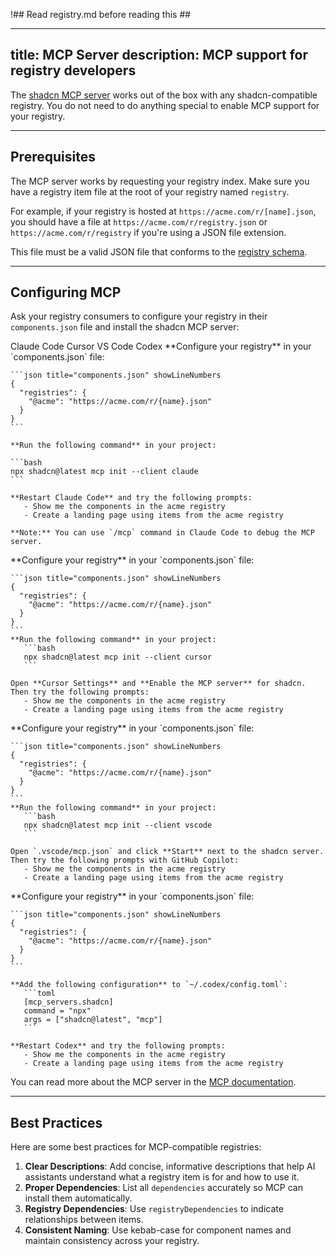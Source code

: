 !## Read registry.md before reading this ##

---
title: MCP Server
description: MCP support for registry developers
---

The [shadcn MCP server](/docs/mcp) works out of the box with any shadcn-compatible registry. You do not need to do anything special to enable MCP support for your registry.

---

## Prerequisites

The MCP server works by requesting your registry index. Make sure you have a registry item file at the root of your registry named `registry`.

For example, if your registry is hosted at `https://acme.com/r/[name].json`, you should have a file at `https://acme.com/r/registry.json` or `https://acme.com/r/registry` if you're using a JSON file extension.

This file must be a valid JSON file that conforms to the [registry schema](/docs/registry/registry-json).

---

## Configuring MCP

Ask your registry consumers to configure your registry in their `components.json` file and install the shadcn MCP server:

<Tabs defaultValue="claude">
  <TabsList>
    <TabsTrigger value="claude">Claude Code</TabsTrigger>
    <TabsTrigger value="cursor">Cursor</TabsTrigger>
    <TabsTrigger value="vscode">VS Code</TabsTrigger>
    <TabsTrigger value="codex">Codex</TabsTrigger>
  </TabsList>
  <TabsContent value="claude" className="mt-4">
    **Configure your registry** in your `components.json` file:

    ```json title="components.json" showLineNumbers
    {
      "registries": {
        "@acme": "https://acme.com/r/{name}.json"
      }
    }
    ```

    **Run the following command** in your project:

    ```bash
    npx shadcn@latest mcp init --client claude
    ```

    **Restart Claude Code** and try the following prompts:
       - Show me the components in the acme registry
       - Create a landing page using items from the acme registry

    **Note:** You can use `/mcp` command in Claude Code to debug the MCP server.

  </TabsContent>

  <TabsContent value="cursor" className="mt-4">
    **Configure your registry** in your `components.json` file:

    ```json title="components.json" showLineNumbers
    {
      "registries": {
        "@acme": "https://acme.com/r/{name}.json"
      }
    }
    ```
    **Run the following command** in your project:
       ```bash
       npx shadcn@latest mcp init --client cursor
       ```

    Open **Cursor Settings** and **Enable the MCP server** for shadcn. Then try the following prompts:
       - Show me the components in the acme registry
       - Create a landing page using items from the acme registry

  </TabsContent>

  <TabsContent value="vscode" className="mt-4">
    **Configure your registry** in your `components.json` file:

    ```json title="components.json" showLineNumbers
    {
      "registries": {
        "@acme": "https://acme.com/r/{name}.json"
      }
    }
    ```
    **Run the following command** in your project:
       ```bash
       npx shadcn@latest mcp init --client vscode
       ```

    Open `.vscode/mcp.json` and click **Start** next to the shadcn server. Then try the following prompts with GitHub Copilot:
       - Show me the components in the acme registry
       - Create a landing page using items from the acme registry

  </TabsContent>

  <TabsContent value="codex" className="mt-4">
    **Configure your registry** in your `components.json` file:

    ```json title="components.json" showLineNumbers
    {
      "registries": {
        "@acme": "https://acme.com/r/{name}.json"
      }
    }
    ```

    **Add the following configuration** to `~/.codex/config.toml`:
       ```toml
       [mcp_servers.shadcn]
       command = "npx"
       args = ["shadcn@latest", "mcp"]
       ```

    **Restart Codex** and try the following prompts:
       - Show me the components in the acme registry
       - Create a landing page using items from the acme registry

  </TabsContent>
</Tabs>

You can read more about the MCP server in the [MCP documentation](/docs/mcp).

---

## Best Practices

Here are some best practices for MCP-compatible registries:

1. **Clear Descriptions**: Add concise, informative descriptions that help AI assistants understand what a registry item is for and how to use it.
2. **Proper Dependencies**: List all `dependencies` accurately so MCP can install them automatically.
3. **Registry Dependencies**: Use `registryDependencies` to indicate relationships between items.
4. **Consistent Naming**: Use kebab-case for component names and maintain consistency across your registry.
